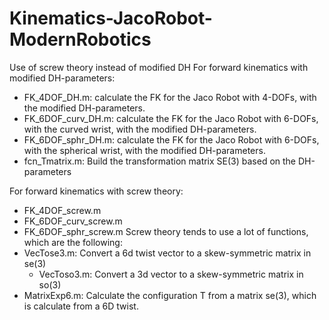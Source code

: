 # Kinematics-JacoRobot-ModernRobotics
Use of screw theory instead of modified DH
For forward kinematics with modified DH-parameters: 
- FK_4DOF_DH.m: calculate the FK for the Jaco Robot with 4-DOFs, 
                with the modified DH-parameters.
- FK_6DOF_curv_DH.m: 
                calculate the FK for the Jaco Robot with 6-DOFs, 
                with the curved wrist, 
                with the modified DH-parameters.
- FK_6DOF_sphr_DH.m: 
                calculate the FK for the Jaco Robot with 6-DOFs, 
                with the spherical wrist, 
                with the modified DH-parameters.
- fcn_Tmatrix.m: Build the transformation matrix SE(3) based on the DH-parameters

For forward kinematics with screw theory: 
- FK_4DOF_screw.m
- FK_6DOF_curv_screw.m
- FK_6DOF_sphr_screw.m
Screw theory tends to use a lot of functions, which are the following:
- VecTose3.m: Convert a 6d twist vector to a skew-symmetric matrix in se(3)
    - VecToso3.m: Convert a 3d vector to a skew-symmetric matrix in so(3)
- MatrixExp6.m: Calculate the configuration T from a matrix se(3), which is calculate from a 6D twist. 
